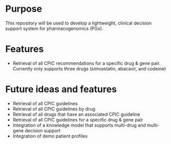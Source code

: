 # Purpose
This repository will be used to develop a lightweight, clinical decision support system for pharmacogenomics (PGx). 

# Features
- Retrieval of all CPIC recommendations for a specific drug & gene pair. Currently only supports three drugs (simvastatin, abacavir, and codeine)

# Future ideas and features
- Retrieval of all CPIC guidelines
- Retrieval of all CPIC guidelines by drug
- Retrieval of all drugs that have an associated CPIC guideline
- Retrieval of all CPIC guidelines for a specific drug & gene pair
- Integration of a knowledge model that supports multi-drug and multi-gene decision support
- Integration of demo patient profiles
